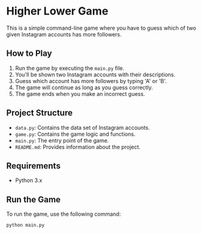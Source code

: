 # Higher Lower Game

This is a simple command-line game where you have to guess which of two given Instagram accounts has more followers.

## How to Play

1. Run the game by executing the `main.py` file.
2. You'll be shown two Instagram accounts with their descriptions.
3. Guess which account has more followers by typing 'A' or 'B'.
4. The game will continue as long as you guess correctly.
5. The game ends when you make an incorrect guess.

## Project Structure

- `data.py`: Contains the data set of Instagram accounts.
- `game.py`: Contains the game logic and functions.
- `main.py`: The entry point of the game.
- `README.md`: Provides information about the project.

## Requirements

- Python 3.x

## Run the Game

To run the game, use the following command:

```sh
python main.py



